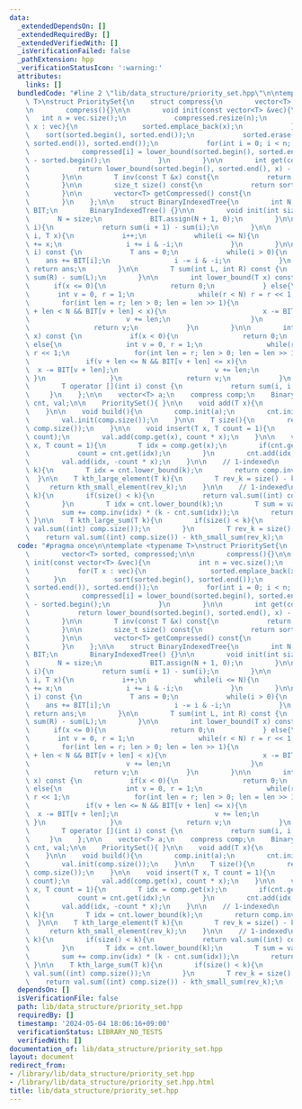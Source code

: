 ```yaml
---
data:
  _extendedDependsOn: []
  _extendedRequiredBy: []
  _extendedVerifiedWith: []
  _isVerificationFailed: false
  _pathExtension: hpp
  _verificationStatusIcon: ':warning:'
  attributes:
    links: []
  bundledCode: "#line 2 \"lib/data_structure/priority_set.hpp\"\n\ntemplate <typename\
    \ T>\nstruct PrioritySet{\n    struct compress{\n        vector<T> sorted, compressed;\n\
    \n        compress(){}\n\n        void init(const vector<T> &vec){\n         \
    \   int n = vec.size();\n            compressed.resize(n);\n            for(T\
    \ x : vec){\n                sorted.emplace_back(x);\n            }\n        \
    \    sort(sorted.begin(), sorted.end());\n            sorted.erase(unique(sorted.begin(),\
    \ sorted.end()), sorted.end());\n            for(int i = 0; i < n; ++i){\n   \
    \             compressed[i] = lower_bound(sorted.begin(), sorted.end(), vec[i])\
    \ - sorted.begin();\n            }\n        }\n\n        int get(const T &x) const{\n\
    \            return lower_bound(sorted.begin(), sorted.end(), x) - sorted.begin();\n\
    \        }\n\n        T inv(const T &x) const{\n            return sorted[x];\n\
    \        }\n\n        size_t size() const{\n            return sorted.size();\n\
    \        }\n\n        vector<T> getCompressed() const{\n            return compressed;\n\
    \        }\n    };\n\n    struct BinaryIndexedTree{\n        int N;\n        vector<T>\
    \ BIT;\n        BinaryIndexedTree() {}\n\n        void init(int size){\n     \
    \       N = size;\n            BIT.assign(N + 1, 0);\n        }\n\n        T get(int\
    \ i){\n            return sum(i + 1) - sum(i);\n        }\n\n        void add(int\
    \ i, T x){\n            i++;\n            while(i <= N){\n                BIT[i]\
    \ += x;\n                i += i & -i;\n            }\n        }\n\n        T sum(int\
    \ i) const {\n            T ans = 0;\n            while(i > 0){\n            \
    \    ans += BIT[i];\n                i -= i & -i;\n            }\n           \
    \ return ans;\n        }\n\n        T sum(int L, int R) const {\n            return\
    \ sum(R) - sum(L);\n        }\n\n        int lower_bound(T x) const {\n      \
    \      if(x <= 0){\n                return 0;\n            } else{\n         \
    \       int v = 0, r = 1;\n                while(r < N) r = r << 1;\n        \
    \        for(int len = r; len > 0; len = len >> 1){\n                    if(v\
    \ + len < N && BIT[v + len] < x){\n                        x -= BIT[v + len];\n\
    \                        v += len;\n                    }\n                }\n\
    \                return v;\n            }\n        }\n\n        int upper_bound(T\
    \ x) const {\n            if(x < 0){\n                return 0;\n            }\
    \ else{\n                int v = 0, r = 1;\n                while(r <= N) r =\
    \ r << 1;\n                for(int len = r; len > 0; len = len >> 1){\n      \
    \              if(v + len <= N && BIT[v + len] <= x){\n                      \
    \  x -= BIT[v + len];\n                        v += len;\n                   \
    \ }\n                }\n                return v;\n            }\n        }\n\n\
    \        T operator [](int i) const {\n            return sum(i, i + 1);\n   \
    \     }\n    };\n\n    vector<T> a;\n    compress comp;\n    BinaryIndexedTree\
    \ cnt, val;\n\n    PrioritySet(){ }\n\n    void add(T x){\n        a.push_back(x);\n\
    \    }\n\n    void build(){\n        comp.init(a);\n        cnt.init(comp.size());\n\
    \        val.init(comp.size());\n    }\n\n    T size(){\n        return cnt.sum((int)\
    \ comp.size());\n    }\n\n    void insert(T x, T count = 1){\n        cnt.add(comp.get(x),\
    \ count);\n        val.add(comp.get(x), count * x);\n    }\n\n    void erase(T\
    \ x, T count = 1){\n        T idx = comp.get(x);\n        if(cnt.get(idx) < count){\n\
    \            count = cnt.get(idx);\n        }\n        cnt.add(idx, -count);\n\
    \        val.add(idx, -count * x);\n    }\n\n    // 1-indexed\n    T kth_small_element(T\
    \ k){\n        T idx = cnt.lower_bound(k);\n        return comp.inv(idx);\n  \
    \  }\n\n    T kth_large_element(T k){\n        T rev_k = size() - k + 1;\n   \
    \     return kth_small_element(rev_k);\n    }\n\n    // 1-indexed\n    T kth_small_sum(T\
    \ k){\n        if(size() < k){\n            return val.sum((int) comp.size());\n\
    \        }\n        T idx = cnt.lower_bound(k);\n        T sum = val.sum(idx);\n\
    \        sum += comp.inv(idx) * (k - cnt.sum(idx));\n        return sum;\n   \
    \ }\n\n    T kth_large_sum(T k){\n        if(size() < k){\n            return\
    \ val.sum((int) comp.size());\n        }\n        T rev_k = size() - k;\n    \
    \    return val.sum((int) comp.size()) - kth_small_sum(rev_k);\n    }\n};\n"
  code: "#pragma once\n\ntemplate <typename T>\nstruct PrioritySet{\n    struct compress{\n\
    \        vector<T> sorted, compressed;\n\n        compress(){}\n\n        void\
    \ init(const vector<T> &vec){\n            int n = vec.size();\n            compressed.resize(n);\n\
    \            for(T x : vec){\n                sorted.emplace_back(x);\n      \
    \      }\n            sort(sorted.begin(), sorted.end());\n            sorted.erase(unique(sorted.begin(),\
    \ sorted.end()), sorted.end());\n            for(int i = 0; i < n; ++i){\n   \
    \             compressed[i] = lower_bound(sorted.begin(), sorted.end(), vec[i])\
    \ - sorted.begin();\n            }\n        }\n\n        int get(const T &x) const{\n\
    \            return lower_bound(sorted.begin(), sorted.end(), x) - sorted.begin();\n\
    \        }\n\n        T inv(const T &x) const{\n            return sorted[x];\n\
    \        }\n\n        size_t size() const{\n            return sorted.size();\n\
    \        }\n\n        vector<T> getCompressed() const{\n            return compressed;\n\
    \        }\n    };\n\n    struct BinaryIndexedTree{\n        int N;\n        vector<T>\
    \ BIT;\n        BinaryIndexedTree() {}\n\n        void init(int size){\n     \
    \       N = size;\n            BIT.assign(N + 1, 0);\n        }\n\n        T get(int\
    \ i){\n            return sum(i + 1) - sum(i);\n        }\n\n        void add(int\
    \ i, T x){\n            i++;\n            while(i <= N){\n                BIT[i]\
    \ += x;\n                i += i & -i;\n            }\n        }\n\n        T sum(int\
    \ i) const {\n            T ans = 0;\n            while(i > 0){\n            \
    \    ans += BIT[i];\n                i -= i & -i;\n            }\n           \
    \ return ans;\n        }\n\n        T sum(int L, int R) const {\n            return\
    \ sum(R) - sum(L);\n        }\n\n        int lower_bound(T x) const {\n      \
    \      if(x <= 0){\n                return 0;\n            } else{\n         \
    \       int v = 0, r = 1;\n                while(r < N) r = r << 1;\n        \
    \        for(int len = r; len > 0; len = len >> 1){\n                    if(v\
    \ + len < N && BIT[v + len] < x){\n                        x -= BIT[v + len];\n\
    \                        v += len;\n                    }\n                }\n\
    \                return v;\n            }\n        }\n\n        int upper_bound(T\
    \ x) const {\n            if(x < 0){\n                return 0;\n            }\
    \ else{\n                int v = 0, r = 1;\n                while(r <= N) r =\
    \ r << 1;\n                for(int len = r; len > 0; len = len >> 1){\n      \
    \              if(v + len <= N && BIT[v + len] <= x){\n                      \
    \  x -= BIT[v + len];\n                        v += len;\n                   \
    \ }\n                }\n                return v;\n            }\n        }\n\n\
    \        T operator [](int i) const {\n            return sum(i, i + 1);\n   \
    \     }\n    };\n\n    vector<T> a;\n    compress comp;\n    BinaryIndexedTree\
    \ cnt, val;\n\n    PrioritySet(){ }\n\n    void add(T x){\n        a.push_back(x);\n\
    \    }\n\n    void build(){\n        comp.init(a);\n        cnt.init(comp.size());\n\
    \        val.init(comp.size());\n    }\n\n    T size(){\n        return cnt.sum((int)\
    \ comp.size());\n    }\n\n    void insert(T x, T count = 1){\n        cnt.add(comp.get(x),\
    \ count);\n        val.add(comp.get(x), count * x);\n    }\n\n    void erase(T\
    \ x, T count = 1){\n        T idx = comp.get(x);\n        if(cnt.get(idx) < count){\n\
    \            count = cnt.get(idx);\n        }\n        cnt.add(idx, -count);\n\
    \        val.add(idx, -count * x);\n    }\n\n    // 1-indexed\n    T kth_small_element(T\
    \ k){\n        T idx = cnt.lower_bound(k);\n        return comp.inv(idx);\n  \
    \  }\n\n    T kth_large_element(T k){\n        T rev_k = size() - k + 1;\n   \
    \     return kth_small_element(rev_k);\n    }\n\n    // 1-indexed\n    T kth_small_sum(T\
    \ k){\n        if(size() < k){\n            return val.sum((int) comp.size());\n\
    \        }\n        T idx = cnt.lower_bound(k);\n        T sum = val.sum(idx);\n\
    \        sum += comp.inv(idx) * (k - cnt.sum(idx));\n        return sum;\n   \
    \ }\n\n    T kth_large_sum(T k){\n        if(size() < k){\n            return\
    \ val.sum((int) comp.size());\n        }\n        T rev_k = size() - k;\n    \
    \    return val.sum((int) comp.size()) - kth_small_sum(rev_k);\n    }\n};\n"
  dependsOn: []
  isVerificationFile: false
  path: lib/data_structure/priority_set.hpp
  requiredBy: []
  timestamp: '2024-05-04 18:06:16+09:00'
  verificationStatus: LIBRARY_NO_TESTS
  verifiedWith: []
documentation_of: lib/data_structure/priority_set.hpp
layout: document
redirect_from:
- /library/lib/data_structure/priority_set.hpp
- /library/lib/data_structure/priority_set.hpp.html
title: lib/data_structure/priority_set.hpp
---
```

